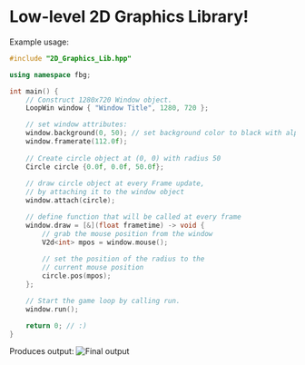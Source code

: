 # Low-level 2D Graphics Library!
Example usage:
```C++
#include "2D_Graphics_Lib.hpp"

using namespace fbg;

int main() {
	// Construct 1280x720 Window object.
	LoopWin window { "Window Title", 1280, 720 };

	// set window attributes:
	window.background(0, 50); // set background color to black with alpha 50
	window.framerate(112.0f);
	
	// Create circle object at (0, 0) with radius 50
	Circle circle {0.0f, 0.0f, 50.0f};
	
	// draw circle object at every Frame update,
	// by attaching it to the window object
	window.attach(circle);

	// define function that will be called at every frame
	window.draw = [&](float frametime) -> void {
		// grab the mouse position from the window
		V2d<int> mpos = window.mouse();
	
		// set the position of the radius to the
		// current mouse position
		circle.pos(mpos);
	};

	// Start the game loop by calling run.
	window.run(); 

	return 0; // :)
}
```

Produces output:
![Final output](https://user-images.githubusercontent.com/93908883/159099446-f5976859-6240-45c8-a9e5-a05dad4b5cb2.png)
